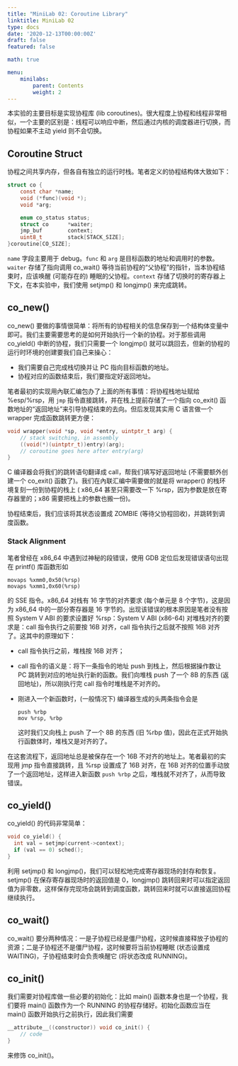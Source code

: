 ```yaml
---
title: "MiniLab 02: Coroutine Library"
linktitle: MiniLab 02
type: docs
date: '2020-12-13T00:00:00Z'
draft: false
featured: false

math: true

menu:
    minilabs:
        parent: Contents
        weight: 2
---
```


本实验的主要目标是实现协程库 (lib coroutines)。很大程度上协程和线程非常相似，一个主要的区别是：线程可以响应中断，然后通过内核的调度器进行切换，而协程如果不主动 yield 则不会切换。

## Coroutine Struct

协程之间共享内存，但各自有独立的运行时栈。笔者定义的协程结构体大致如下：

```c
struct co {
    const char *name;
    void (*func)(void *);
    void *arg;

    enum co_status status;
    struct co      *waiter;
    jmp_buf        context;
    uint8_t        stack[STACK_SIZE];
}coroutine[CO_SIZE];
```

`name` 字段主要用于 debug。`func` 和 `arg` 是目标函数的地址和调用时的参数。`waiter` 存储了指向调用 co_wait() 等待当前协程的“父协程”的指针，当本协程结束时，应该唤醒 (可能存在的) 睡眠的父协程。`context` 存储了切换时的寄存器上下文，在本实验中，我们使用 setjmp() 和 longjmp() 来完成跳转。

## co_new()

co_new() 要做的事情很简单：将所有的协程相关的信息保存到一个结构体变量中即可。我们主要需要思考的是如何开始执行一个新的协程。对于那些调用 co_yield() 中断的协程，我们只需要一个 longjmp() 就可以跳回去，但新的协程的运行时环境的创建要我们自己来操心：

* 我们需要自己完成栈切换并让 PC 指向目标函数的地址。
* 协程对应的函数结束后，我们要指定好返回地址。

笔者最初的实现用內联汇编包办了上面的所有事情：将协程栈地址赋给 %esp/%rsp，用 `jmp` 指令直接跳转，并在栈上提前存储了一个指向 co_exit() 函数地址的“返回地址”来引导协程结束的去向。但后发现其实用 C 语言做一个 wrapper 完成函数跳转更方便：

```c
void wrapper(void *sp, void *entry, uintptr_t arg) {
    // stack switching, in assembly
    ((void(*)(uintptr_t))entry)(arg);
    // coroutine goes here after entry(arg)
}
```

C 编译器会将我们的跳转语句翻译成 call，帮我们填写好返回地址 (不需要额外创建一个 co_exit() 函数了)。我们在內联汇编中需要做的就是将 wrapper() 的栈环境复刻一份到协程的栈上 ( x86_64 甚至只需要改一下 %rsp，因为参数是放在寄存器里的；x86 需要把栈上的参数也搬一份)。

协程结束后，我们应该将其状态设置成 ZOMBIE (等待父协程回收)，并跳转到调度函数。

### Stack Alignment

笔者曾经在 x86_64 中遇到过神秘的段错误，使用 GDB 定位后发现错误语句出现在 printf() 库函数形如

```assembly
movaps %xmm0,0x50(%rsp)
movaps %xmm1,0x60(%rsp)
```

的 SSE 指令。x86_64 对栈有 16 字节的对齐要求 (每个单元是 8 个字节)，这是因为 x86_64 中的一部分寄存器是 16 字节的。出现该错误的根本原因是笔者没有按照 System V ABI 的要求设置好 %rsp：System V ABI (x86-64) 对堆栈对齐的要求是：call 指令执行之前要按 16B 对齐，call 指令执行之后就不按照 16B 对齐了。这其中的原理如下：

* call 指令执行之前，堆栈按 16B 对齐；

* call 指令的语义是：将下一条指令的地址 push 到栈上，然后根据操作数让 PC 跳转到对应的地址执行新的函数。我们向堆栈 push 了一个 8B 的东西 (返回地址)，所以刚执行完 call 指令时堆栈是不对齐的。

* 刚进入一个新函数时，(一般情况下) 编译器生成的头两条指令会是

    ```assembly
    push %rbp
    mov %rsp, %rbp
    ```

    这时我们又向栈上 push 了一个 8B 的东西 (旧 %rbp 值)，因此在正式开始执行函数体时，堆栈又是对齐的了。

在这套流程下，返回地址总是被保存在一个 16B 不对齐的地址上。笔者最初的实现用 jmp 指令直接跳转，且 %rsp 设置成了 16B 对齐，在 16B 对齐的位置手动放了一个返回地址，这样进入新函数 `push %rbp` 之后，堆栈就不对齐了，从而导致错误。

## co_yield()

co_yield() 的代码非常简单：

```c
void co_yield() {
  int val = setjmp(current->context);
  if (val == 0) sched();
}
```

利用 setjmp() 和 longjmp()，我们可以轻松地完成寄存器现场的封存和恢复。setjmp() 在保存寄存器现场时的返回值是 0，longjmp() 跳转回来时可以指定返回值为非零数，这样保存完现场会跳转到调度函数，跳转回来时就可以直接返回协程继续执行。

## co_wait()

co_wait() 要分两种情况：一是子协程已经是僵尸协程，这时候直接释放子协程的资源；二是子协程还不是僵尸协程，这时候要将当前协程睡眠 (状态设置成 WAITING)，子协程结束时会负责唤醒它 (将状态改成 RUNNING)。

## co_init()

我们需要对协程库做一些必要的初始化：比如 main() 函数本身也是一个协程，我们要将 main() 函数作为一个 RUNNING 的协程存储好。初始化函数应当在 main() 函数开始执行之前执行，因此我们需要

```c
__attribute__((constructor)) void co_init() {
    // code
}
```

来修饰 co_init()。